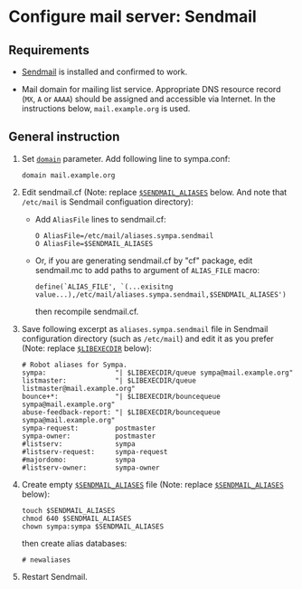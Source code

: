 Configure mail server: Sendmail
===============================

Requirements
------------

* [Sendmail](https://www.proofpoint.com/us/sendmail-open-source)
  is installed and confirmed to work.

* Mail domain for mailing list service.  Appropriate DNS resource record
  (``MX``, ``A`` or ``AAAA``) should be assigned and accessible via Internet.
  In the instructions below, ``mail.example.org`` is used.

General instruction
-------------------

1. Set [``domain``](../man/sympa.conf.5.md#domain) parameter.
   Add following line to sympa.conf:
   ```
   domain mail.example.org
   ```

2. Edit sendmail.cf (Note:
   replace [``$SENDMAIL_ALIASES``](../layout.md#sendmail_aliases) below.
   And note that ``/etc/mail`` is Sendmail configuation directory):

   * Add ``AliasFile`` lines to sendmail.cf:
     ```
     O AliasFile=/etc/mail/aliases.sympa.sendmail
     O AliasFile=$SENDMAIL_ALIASES
     ```

   * Or, if you are generating sendmail.cf by "cf" package, edit sendmail.mc
     to add paths to argument of ``ALIAS_FILE`` macro:
     ```
     define(`ALIAS_FILE', `(...exisitng value...),/etc/mail/aliases.sympa.sendmail,$SENDMAIL_ALIASES')
     ```
     then recompile sendmail.cf.

3. Save following excerpt as ``aliases.sympa.sendmail`` file in Sendmail
   configuration directory (such as ``/etc/mail``) and edit it as you prefer
   (Note: replace [``$LIBEXECDIR``](../layout.md#libexecdir) below):
   ```
   # Robot aliases for Sympa.
   sympa:                 "| $LIBEXECDIR/queue sympa@mail.example.org"
   listmaster:            "| $LIBEXECDIR/queue listmaster@mail.example.org"
   bounce+*:              "| $LIBEXECDIR/bouncequeue sympa@mail.example.org"
   abuse-feedback-report: "| $LIBEXECDIR/bouncequeue sympa@mail.example.org"
   sympa-request:         postmaster
   sympa-owner:           postmaster
   #listserv:	          sympa
   #listserv-request:     sympa-request
   #majordomo:            sympa
   #listserv-owner:       sympa-owner
   ```

4. Create empty [``$SENDMAIL_ALIASES``](../layout.md#sendmail_aliases) file
   (Note: replace [``$SENDMAIL_ALIASES``](../layout.md#sendmail_aliases)
   below):
   ```
   touch $SENDMAIL_ALIASES
   chmod 640 $SENDMAIL_ALIASES
   chown sympa:sympa $SENDMAIL_ALIASES
   ```
   then create alias databases:
   ```
   # newaliases
   ```

5. Restart Sendmail.

